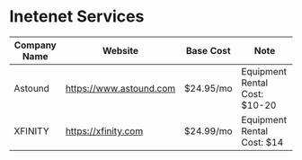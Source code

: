 # Inetenet Services

| Company Name | Website | Base Cost | Note |
| --- | --- | --- | --- |
| Astound | https://www.astound.com | $24.95/mo | Equipment Rental Cost: $10-20 |
| XFINITY | https://xfinity.com | $24.99/mo | Equipment Rental Cost: $14 |
